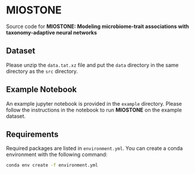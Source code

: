 # MIOSTONE
Source code for **MIOSTONE: Modeling microbiome-trait associations with taxonomy-adaptive neural networks**

## Dataset

Please unzip the `data.tat.xz` file and put the `data` directory in the same directory as the `src` directory.

## Example Notebook

An example jupyter notebook is provided in the `example` directory. Please follow the instructions in the notebook to run **MIOSTONE** on the example dataset.

## Requirements

Required packages are listed in `environment.yml`. You can create a conda environment with the following command:

```bash
conda env create -f environment.yml
```